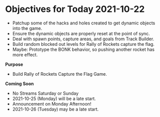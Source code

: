 # Objectives for Today 2021-10-22

- Patchup some of the hacks and holes created to get dynamic objects into the game.
- Ensure the dynamic objects are properly reset at the point of sync.
- Deal with spawn points, capture areas, and goals from Track Builder.
- Build random blocked out levels for Rally of Rockets capture the flag.
- Maybe: Prototype the BONK behavior, so pushing another rocket has more effect.

**Purpose**

- Build Rally of Rockets Capture the Flag Game.

**Coming Soon**

- No Streams Saturday or Sunday
- 2021-10-25 (Monday) will be a late start.
- Announcement on Monday Afternoon!
- 2021-10-26 (Tuesday) may be a late start.
